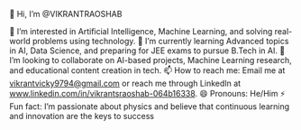 👋 Hi, I’m @VIKRANTRAOSHAB

👀 I’m interested in Artificial Intelligence, Machine Learning, and solving real-world problems using technology.
🌱 I’m currently learning Advanced topics in AI, Data Science, and preparing for JEE exams to pursue B.Tech in AI.
💞️ I’m looking to collaborate on AI-based projects, Machine Learning research, and educational content creation in tech.
📫 How to reach me: Email me at vikrantvicky9794@gmail.com or reach me through LinkedIn at www.linkedin.com/in/vikrantsraoshab-064b16338.
😄 Pronouns: He/Him
⚡ Fun fact: I’m passionate about physics and believe that continuous learning and innovation are the keys to success

